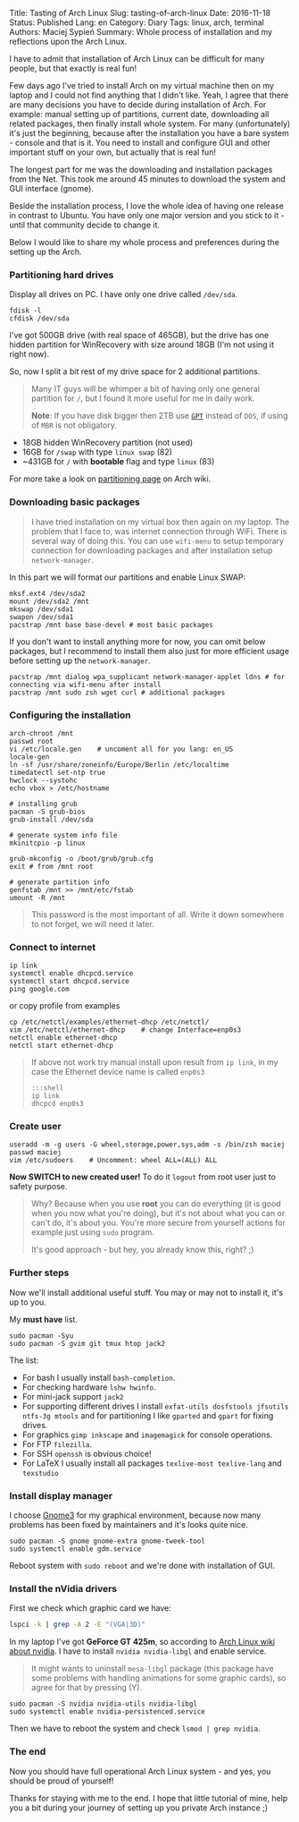 Title:		Tasting of Arch Linux
Slug:			tasting-of-arch-linux
Date:			2016-11-18
Status:		Published
Lang:     en
Category: Diary
Tags:			linux, arch, terminal
Authors:	Maciej Sypień
Summary:  Whole process of installation and my reflections upon the Arch Linux.

<!--
<div class="intro-article-image-sm" markdown="1">
  ![Linux logo]({filename}/images/archlinux_logo.png)
</div>
-->

I have to admit that installation of Arch Linux can be difficult for many people, but that exactly is real fun!

Few days ago I've tried to install Arch on my virtual machine then on my laptop and I could not find anything that I didn't like. Yeah, I agree that there are many decisions you have to decide during installation of Arch. For example: manual setting up of partitions, current date, downloading all related packages, then finally install whole system. For many (unfortunately) it's just the beginning, because after the installation you have a bare system - console and that is it. You need to install and configure GUI and other important stuff on your own, but actually that is real fun!

The longest part for me was the downloading and installation packages from the Net. This took me around 45 minutes to download the system and GUI interface (gnome).

Beside the installation process, I love the whole idea of having one release in contrast to Ubuntu. You have only one major version and you stick to it - until that community decide to change it.

Below I would like to share my whole process and preferences during the setting up the Arch.

### Partitioning hard drives
Display all drives on PC. I have only one drive called `/dev/sda`.

```shell
fdisk -l
cfdisk /dev/sda
```

I've got 500GB drive (with real space of 465GB), but the drive has one hidden partition for WinRecovery with size around 18GB (I'm not using it right now).

So, now I split a bit rest of my drive space for 2 additional partitions.

> Many IT guys will be whimper a bit of having only one general partition for `/`, but I found it more useful for me in daily work.
>
> **Note**: If you have disk bigger then 2TB use [`GPT`](https://en.wikipedia.org/wiki/GUID_Partition_Table) instead of `DOS`, if using of `MBR` is not obligatory.

-   18GB hidden WinRecovery partition (not used)
-   16GB for `/swap` with type `linux swap` (82)
-   ~431GB for `/` with **bootable** flag and type `linux` (83)

For more take a look on [partitioning page][arch-partitioning] on Arch wiki.


### Downloading basic packages
> I have tried installation on my virtual box then again on my laptop. The problem that I face to, was internet connection through WiFi. There is several way of doing this. You can use `wifi-menu` to setup temporary connection for downloading packages and after installation setup `network-manager`.

In this part we will format our partitions and enable Linux SWAP:

```shell
mksf.ext4 /dev/sda2
mount /dev/sda2 /mnt
mkswap /dev/sda1
swapon /dev/sda1
pacstrap /mnt base base-devel # most basic packages
```

If you don't want to install anything more for now, you can omit below packages, but I recommend to install them also just for more efficient usage before setting up the `network-manager`.

```shell
pacstrap /mnt dialog wpa_supplicant network-manager-applet ldns # for connecting via wifi-menu after install
pacstrap /mnt sudo zsh wget curl # additional packages
```

### Configuring the installation
```shell
arch-chroot /mnt
passwd root
vi /etc/locale.gen    # uncoment all for you lang: en_US
locale-gen
ln -sf /usr/share/zoneinfo/Europe/Berlin /etc/localtime
timedatectl set-ntp true
hwclock --systohc
echo vbox > /etc/hostname

# installing grub
pacman -S grub-bios
grub-install /dev/sda

# generate system info file
mkinitcpio -p linux

grub-mkconfig -o /boot/grub/grub.cfg
exit # from /mnt root

# generate partition info
genfstab /mnt >> /mnt/etc/fstab
umount -R /mnt
```

> This password is the most important of all. Write it down somewhere to not forget, we will need it later.

### Connect to internet

```shell
ip link
systemctl enable dhcpcd.service
systemctl start dhcpcd.service
ping google.com
```

or copy profile from examples

```shell
cp /etc/netctl/examples/ethernet-dhcp /etc/netctl/
vim /etc/netctl/ethernet-dhcp    # change Interface=enp0s3
netctl enable ethernet-dhcp
netctl start ethernet-dhcp
```

> If above not work try manual install upon result from `ip link`, in my case the Ethernet device name is called `enp0s3`
>
>     :::shell
>     ip link
>     dhcpcd enp0s3
>

### Create user

```shell
useradd -m -g users -G wheel,storage,power,sys,adm -s /bin/zsh maciej
passwd maciej
vim /etc/sudoers    # Uncomment: wheel ALL=(ALL) ALL
```

**Now SWITCH to new created user!**
To do it `logout` from root user just to safety purpose.

> Why? Because when you use **root** you can do everything (it is good when you now what you're doing), but it's not about what you can or can't do, it's about you. You're more secure from yourself actions for example just using `sudo` program.
>
> It's good approach - but hey, you already know this, right? ;)


### Further steps
Now we'll install additional useful stuff. You may or may not to install it, it's up to you.

My **must have** list.
```shell
sudo pacman -Syu
sudo pacman -S gvim git tmux htop jack2
```

The list:

-   For bash I usually install `bash-completion`.
-   For checking hardware `lshw hwinfo`.
-   For mini-jack support `jack2`
-   For supporting different drives I install `exfat-utils dosfstools jfsutils ntfs-3g mtools` and for partitioning I like `gparted` and `gpart` for fixing drives.
-   For graphics `gimp inkscape` and `imagemagick` for console operations.
-   For FTP `filezilla`.
-   For SSH `openssh` is obvious choice!
-   For LaTeX I usually install all packages `texlive-most texlive-lang` and `texstudio`


### Install display manager

I choose [Gnome3](https://www.gnome.org/gnome-3/) for my graphical environment, because now many problems has been fixed by maintainers and it's looks quite nice.

```shell
sudo pacman -S gnome gnome-extra gnome-tweek-tool
sudo systemctl enable gdm.service
```

Reboot system with `sudo reboot` and we're done with installation of GUI.


### Install the nVidia drivers
First we check which graphic card we have:

```bash
lspci -k | grep -A 2 -E "(VGA|3D)"
```

In my laptop I've got **GeForce GT 425m**, so according to [Arch Linux wiki about nvidia](). I have to install `nvidia nvidia-libgl` and enable service.

> It might wants to uninstall `mesa-libgl` package (this package have some problems with handling animations for some graphic cards), so agree for that by pressing (Y).

```shell
sudo pacman -S nvidia nvidia-utils nvidia-libgl
sudo systemctl enable nvidia-persistenced.service
```

Then we have to reboot the system and check `lsmod | grep nvidia`.

### The end
Now you should have full operational Arch Linux system - and yes, you should be proud of yourself!

Thanks for staying with me to the end. I hope that little tutorial of mine, help you a bit during your journey of setting up you private Arch instance ;)

[github]: https://github.com
[arch-partitioning]: https://wiki.archlinux.org/index.php/partitioning
